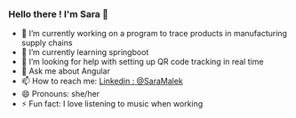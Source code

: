 ### Hello there ! I'm Sara 👋

- 🔭 I’m currently working on a program to trace products in manufacturing supply chains
- 🌱 I’m currently learning springboot
- 🤔 I’m looking for help with setting up QR code tracking in real time
- 💬 Ask me about Angular
- 📫 How to reach me: [Linkedin : @SaraMalek](https://www.linkedin.com/in/sara-malek-uit/)
- 😄 Pronouns: she/her
- ⚡ Fun fact: I love listening to music when working

